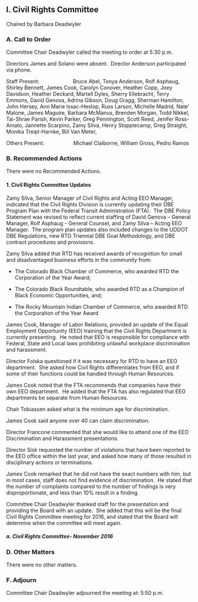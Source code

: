 ## I. Civil Rights Committee

Chaired by Barbara Deadwyler

### A. Call to Order

Committee Chair Deadwyler called the meeting to order at 5:30 p.m.

Directors James and Solano were absent.  Director Anderson participated via phone.

Staff Present:                       Bruce Abel, Tonya Anderson, Rolf Asphaug, Shirley Bennett, James Cook, Carolyn Conover, Heather Copp, Joey Davidson, Heather Deckard, Martell Dyles, Sherry Ellebracht, Terry Emmons, David Genova, Adrina Gibson, Doug Gragg, Sherman Hamilton, John Hersey, Ann Marie Issac-Heslop, Russ Larson, Michelle Madrid, Nate’ Malone, James Maguire, Barbara McManus, Brenden Morgan, Todd Nikkel, Tai-Shrae Parish, Kevin Parker, Greg Pennington, Scott Reed, Jenifer Ross-Amato, Jannette Scarpino, Zamy Silva, Henry Stopplecamp, Greg Straight, Monika Treipl-Harnke, Bill Van Meter,

Others Present:                    Michael Claiborne, William Gross, Pedro Ramos

### B. Recommended Actions

There were no Recommended Actions.

#### 1. Civil Rights Committee Updates

Zamy Silva, Senior Manager of Civil Rights and Acting EEO Manager, indicated that the Civil Rights Division is currently updating their DBE Program Plan with the Federal Transit Administration (FTA).  The DBE Policy Statement was revised to reflect current staffing of David Genova – General Manager, Rolf Asphaug - General Counsel, and Zamy Silva – Acting EEO Manager.  The program plan updates also included changes to the UDDOT DBE Regulations, new RTD Triennial DBE Goal Methodology, and DBE contract procedures and provisions.

Zamy Silva added that RTD has received awards of recognition for small and disadvantaged business efforts in the community from:

- The Colorado Black Chamber of Commerce, who awarded RTD the Corporation of the Year Award;

- The Colorado Black Roundtable, who awarded RTD as a Champion of Black Economic Opportunities, and;

- The Rocky Mountain Indian Chamber of Commerce, who awarded RTD the Corporation of the Year Award

James Cook, Manager of Labor Relations, provided an update of the Equal Employment Opportunity (EEO) training that the Civil Rights Department is currently presenting.  He noted that EEO is responsible for compliance with Federal, State and Local laws prohibiting unlawful workplace discrimination and harassment.

Director Folska questioned if it was necessary for RTD to have an EEO department.  She asked how Civil Rights differentiates from EEO, and if some of their functions could be handled through Human Resources.

James Cook noted that the FTA recommends that companies have their own EEO department.  He added that the FTA has also regulated that EEO departments be separate from Human Resources.

Chair Tobiassen asked what is the minimum age for discrimination.

James Cook said anyone over 40 can claim discrimination.

Director Francone commented that she would like to attend one of the EEO Discrimination and Harassment presentations.

Director Sisk requested the number of violations that have been reported to the EEO office within the last year, and asked how many of those resulted in disciplinary actions or terminations.

James Cook remarked that he did not have the exact numbers with him, but in most cases, staff does not find evidence of discrimination.  He stated that the number of complaints compared to the number of findings is very disproportionate, and less than 10% result in a finding.

Committee Chair Deadwyler thanked staff for the presentation and providing the Board with an update.  She added that this will be the final Civil Rights Committee meeting for 2016, and stated that the Board will determine when the committee will meet again.

##### a. Civil Rights Committee- November 2016

### D. Other Matters

There were no other matters.

### F. Adjourn

Committee Chair Deadwyler adjourned the meeting at: 5:50 p.m.